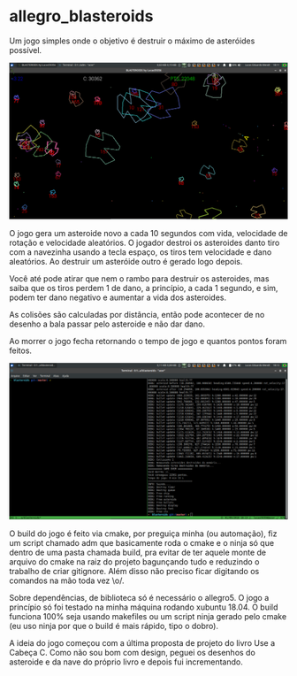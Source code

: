 # allegro_blasteroids

Um jogo simples onde o objetivo é destruir o máximo de asteróides possível.

![jogo](https://raw.githubusercontent.com/lucas59356/allegro_blasteroids/master/doc/jogo.png)

O jogo gera um asteroide novo a cada 10 segundos com vida, velocidade de rotação e velocidade aleatórios. O jogador destroi os asteroides danto tiro com a navezinha usando a tecla espaço, os tiros tem velocidade e dano aleatórios. Ao destruir um asteróide outro é gerado logo depois.

Você até pode atirar que nem o rambo para destruir os asteroides, mas saiba que os tiros perdem 1 de dano, a princípio, a cada 1 segundo, e sim, podem ter dano negativo e aumentar a vida dos asteroides.

As colisões são calculadas por distância, então pode acontecer de no desenho a bala passar pelo asteroide e não dar dano.

Ao morrer o jogo fecha retornando o tempo de jogo e quantos pontos foram feitos.

![gameover](https://raw.githubusercontent.com/lucas59356/allegro_blasteroids/master/doc/gameover.png)

O build do jogo é feito via cmake, por preguiça minha (ou automação), fiz um script chamado adm que basicamente roda o cmake e o ninja só que dentro de uma pasta chamada build, pra evitar de ter aquele monte de arquivo do cmake na raiz do projeto bagunçando tudo e reduzindo o trabalho de criar gitignore. Além disso não preciso ficar digitando os comandos na mão toda vez \o/.

Sobre dependências, de biblioteca só é necessário o allegro5. O jogo a princípio só foi testado na minha máquina rodando xubuntu 18.04. O build funciona 100% seja usando makefiles ou um script ninja gerado pelo cmake (eu uso ninja por que o build é mais rápido, tipo o dobro).

A ideia do jogo começou com a última proposta de projeto do livro Use a Cabeça C. Como não sou bom com design, peguei os desenhos do asteroide e da nave do próprio livro e depois fui incrementando.
